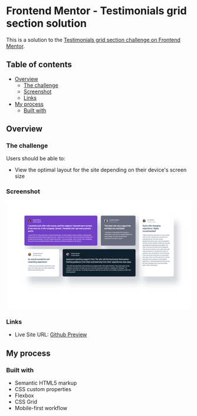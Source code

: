 # Frontend Mentor - Testimonials grid section solution

This is a solution to the [Testimonials grid section challenge on Frontend Mentor](https://www.frontendmentor.io/challenges/testimonials-grid-section-Nnw6J7Un7).

## Table of contents

-   [Overview](#overview)
    -   [The challenge](#the-challenge)
    -   [Screenshot](#screenshot)
    -   [Links](#links)
-   [My process](#my-process)
    -   [Built with](#built-with)

## Overview

### The challenge

Users should be able to:

-   View the optimal layout for the site depending on their device's screen size

### Screenshot

![](./screenshot.jpg)

### Links

- Live Site URL: [Github Preview](https://htmlpreview.github.io/?https://github.com/SidorovaMaria/FrontEndMentor/blob/main/Newbie/testimonials-grid-section-main/index.html)


## My process

### Built with

-   Semantic HTML5 markup
-   CSS custom properties
-   Flexbox
-   CSS Grid
-   Mobile-first workflow
